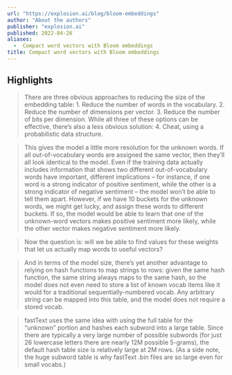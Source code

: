 ```yaml
---
url: "https://explosion.ai/blog/bloom-embeddings"
author: "About the authors"
publisher: "explosion.ai"
published: 2022-04-26
aliases:
  -  Compact word vectors with Bloom embeddings
title: Compact word vectors with Bloom embeddings
---
```


## Highlights
> There are three obvious approaches to reducing the size of the embedding table: 1. Reduce the number of words in the vocabulary. 2. Reduce the number of dimensions per vector. 3. Reduce the number of bits per dimension. While all three of these options can be effective, there’s also a less obvious solution: 4. Cheat, using a probabilistic data structure.

> This gives the model a little more resolution for the unknown words. If all out-of-vocabulary words are assigned the same vector, then they’ll all look identical to the model. Even if the training data actually includes information that shows two different out-of-vocabulary words have important, different implications – for instance, if one word is a strong indicator of positive sentiment, while the other is a strong indicator of negative sentiment – the model won’t be able to tell them apart. However, if we have 10 buckets for the unknown words, we might get lucky, and assign these words to different buckets. If so, the model would be able to learn that one of the unknown-word vectors makes positive sentiment more likely, while the other vector makes negative sentiment more likely.

> Now the question is: will we be able to find values for these weights that let us actually map words to useful vectors?

> And in terms of the model size, there’s yet another advantage to relying on hash functions to map strings to rows: given the same hash function, the same string always maps to the same hash, so the model does not even need to store a list of known vocab items like it would for a traditional sequentially-numbered vocab. Any arbitrary string can be mapped into this table, and the model does not require a stored vocab.

> fastText uses the same idea with using the full table for the “unknown” portion and hashes each subword into a large table. Since there are typically a very large number of possible subwords (for just 26 lowercase letters there are nearly 12M possible 5-grams), the default hash table size is relatively large at 2M rows. (As a side note, the huge subword table is why fastText .bin files are so large even for small vocabs.)

